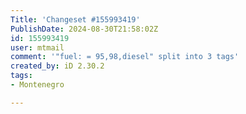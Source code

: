 ```yaml
---
Title: 'Changeset #155993419'
PublishDate: 2024-08-30T21:58:02Z
id: 155993419
user: mtmail
comment: '"fuel: = 95,98,diesel" split into 3 tags'
created_by: iD 2.30.2
tags:
- Montenegro

---
```

